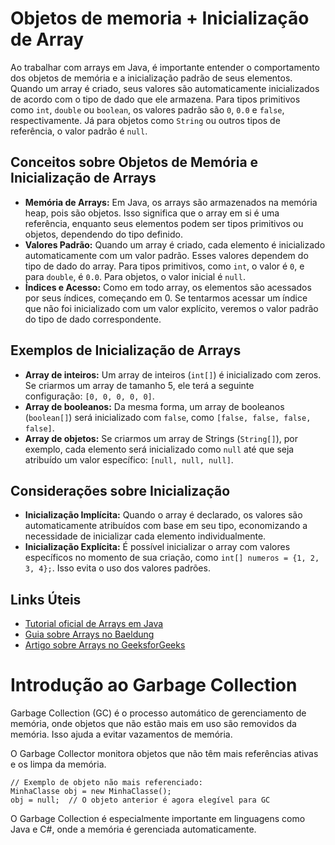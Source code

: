 # Objetos de memoria + Inicialização de Array

Ao trabalhar com arrays em Java, é importante entender o comportamento dos objetos de memória e a inicialização padrão de seus elementos. Quando um array é criado, seus valores são automaticamente inicializados de acordo com o tipo de dado que ele armazena. Para tipos primitivos como `int`, `double` ou `boolean`, os valores padrão são `0`, `0.0` e `false`, respectivamente. Já para objetos como `String` ou outros tipos de referência, o valor padrão é `null`.

## Conceitos sobre Objetos de Memória e Inicialização de Arrays

- **Memória de Arrays:** Em Java, os arrays são armazenados na memória heap, pois são objetos. Isso significa que o array em si é uma referência, enquanto seus elementos podem ser tipos primitivos ou objetos, dependendo do tipo definido.
- **Valores Padrão:** Quando um array é criado, cada elemento é inicializado automaticamente com um valor padrão. Esses valores dependem do tipo de dado do array. Para tipos primitivos, como `int`, o valor é `0`, e para `double`, é `0.0`. Para objetos, o valor inicial é `null`.
- **Índices e Acesso:** Como em todo array, os elementos são acessados por seus índices, começando em 0. Se tentarmos acessar um índice que não foi inicializado com um valor explícito, veremos o valor padrão do tipo de dado correspondente.

## Exemplos de Inicialização de Arrays

- **Array de inteiros:** Um array de inteiros (`int[]`) é inicializado com zeros. Se criarmos um array de tamanho 5, ele terá a seguinte configuração: `[0, 0, 0, 0, 0]`.
- **Array de booleanos:** Da mesma forma, um array de booleanos (`boolean[]`) será inicializado com `false`, como `[false, false, false, false]`.
- **Array de objetos:** Se criarmos um array de Strings (`String[]`), por exemplo, cada elemento será inicializado como `null` até que seja atribuído um valor específico: `[null, null, null]`.

## Considerações sobre Inicialização

- **Inicialização Implícita:** Quando o array é declarado, os valores são automaticamente atribuídos com base em seu tipo, economizando a necessidade de inicializar cada elemento individualmente.
- **Inicialização Explícita:** É possível inicializar o array com valores específicos no momento de sua criação, como `int[] numeros = {1, 2, 3, 4};`. Isso evita o uso dos valores padrões.

## Links Úteis
- [Tutorial oficial de Arrays em Java](https://docs.oracle.com/javase/tutorial/java/nutsandbolts/arrays.html)
- [Guia sobre Arrays no Baeldung](https://www.baeldung.com/java-arrays-guide)
- [Artigo sobre Arrays no GeeksforGeeks](https://www.geeksforgeeks.org/arrays-in-java/?ref=lbp)

# Introdução ao Garbage Collection

Garbage Collection (GC) é o processo automático de gerenciamento de memória, onde objetos que não estão mais em uso são removidos da memória. Isso ajuda a evitar vazamentos de memória.

O Garbage Collector monitora objetos que não têm mais referências ativas e os limpa da memória.

    // Exemplo de objeto não mais referenciado:
    MinhaClasse obj = new MinhaClasse();
    obj = null;  // O objeto anterior é agora elegível para GC

O Garbage Collection é especialmente importante em linguagens como Java e C#, onde a memória é gerenciada automaticamente.